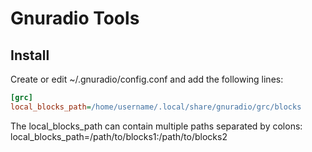 # Gnuradio Tools

## Install

Create or edit ~/.gnuradio/config.conf and add the following lines:

```ini
[grc]
local_blocks_path=/home/username/.local/share/gnuradio/grc/blocks
```

The local_blocks_path can contain multiple paths separated by colons: local_blocks_path=/path/to/blocks1:/path/to/blocks2 